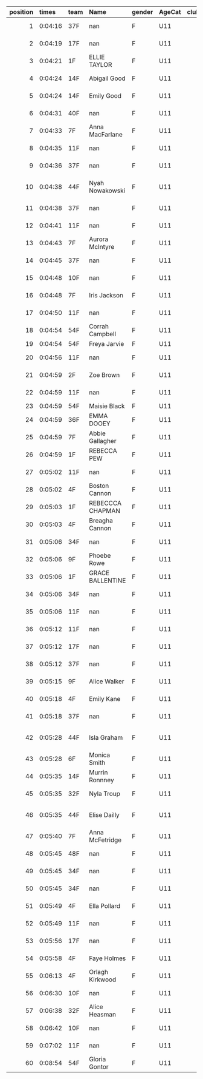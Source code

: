 |   position | times   | team   | Name             | gender   | AgeCat   |   clubnumber | Club name            | Website                               |
|-----------:|:--------|:-------|:-----------------|:---------|:---------|-------------:|:---------------------|:--------------------------------------|
|          1 | 0:04:16 | 37F    | nan              | F        | U11      |           37 | Law & District AAC   | http://www.lawaac.co.uk/              |
|          2 | 0:04:19 | 17F    | nan              | F        | U11      |           17 | Calderglen Harriers  | http://www.calderglenharriers.org.uk/ |
|          3 | 0:04:21 | 1F     | ELLIE TAYLOR     | F        | U11      |            1 | East Kilbride AC     | http://www.ekac.org.uk/               |
|          4 | 0:04:24 | 14F    | Abigail Good     | F        | U11      |           14 | Ayr Seaforth AC      | https://www.ayrseaforth.co.uk/        |
|          5 | 0:04:24 | 14F    | Emily Good       | F        | U11      |           14 | Ayr Seaforth AC      | https://www.ayrseaforth.co.uk/        |
|          6 | 0:04:31 | 40F    | nan              | F        | U11      |           40 | Motherwell AC        | https://motherwellac.com/             |
|          7 | 0:04:33 | 7F     | Anna MacFarlane  | F        | U11      |            7 | Giffnock North AC    | https://www.giffnocknorth.co.uk/      |
|          8 | 0:04:35 | 11F    | nan              | F        | U11      |           11 | Airdrie Harriers     | http://airdrieharriers.org/           |
|          9 | 0:04:36 | 37F    | nan              | F        | U11      |           37 | Law & District AAC   | http://www.lawaac.co.uk/              |
|         10 | 0:04:38 | 44F    | Nyah Nowakowski  | F        | U11      |           44 | North Ayrshire AAC   | https://naathletics.co.uk/            |
|         11 | 0:04:38 | 37F    | nan              | F        | U11      |           37 | Law & District AAC   | http://www.lawaac.co.uk/              |
|         12 | 0:04:41 | 11F    | nan              | F        | U11      |           11 | Airdrie Harriers     | http://airdrieharriers.org/           |
|         13 | 0:04:43 | 7F     | Aurora McIntyre  | F        | U11      |            7 | Giffnock North AC    | https://www.giffnocknorth.co.uk/      |
|         14 | 0:04:45 | 37F    | nan              | F        | U11      |           37 | Law & District AAC   | http://www.lawaac.co.uk/              |
|         15 | 0:04:48 | 10F    | nan              | F        | U11      |           10 | Shettleston Harriers | http://shettlestonharriers.org.uk/    |
|         16 | 0:04:48 | 7F     | Iris Jackson     | F        | U11      |            7 | Giffnock North AC    | https://www.giffnocknorth.co.uk/      |
|         17 | 0:04:50 | 11F    | nan              | F        | U11      |           11 | Airdrie Harriers     | http://airdrieharriers.org/           |
|         18 | 0:04:54 | 54F    | Corrah Campbell  | F        | U11      |           54 | VP-Glasgow           | https://www.vp-glasgow.com            |
|         19 | 0:04:54 | 54F    | Freya Jarvie     | F        | U11      |           54 | VP-Glasgow           | https://www.vp-glasgow.com            |
|         20 | 0:04:56 | 11F    | nan              | F        | U11      |           11 | Airdrie Harriers     | http://airdrieharriers.org/           |
|         21 | 0:04:59 | 2F     | Zoe Brown        | F        | U11      |            2 | Kilmarnock H&AC      | http://www.kilmarnockharriers.com/    |
|         22 | 0:04:59 | 11F    | nan              | F        | U11      |           11 | Airdrie Harriers     | http://airdrieharriers.org/           |
|         23 | 0:04:59 | 54F    | Maisie Black     | F        | U11      |           54 | VP-Glasgow           | https://www.vp-glasgow.com            |
|         24 | 0:04:59 | 36F    | EMMA DOOEY       | F        | U11      |           36 | Larkhall YMCA        | https://www.larkhallymcaharriers.org  |
|         25 | 0:04:59 | 7F     | Abbie Gallagher  | F        | U11      |            7 | Giffnock North AC    | https://www.giffnocknorth.co.uk/      |
|         26 | 0:04:59 | 1F     | REBECCA PEW      | F        | U11      |            1 | East Kilbride AC     | http://www.ekac.org.uk/               |
|         27 | 0:05:02 | 11F    | nan              | F        | U11      |           11 | Airdrie Harriers     | http://airdrieharriers.org/           |
|         28 | 0:05:02 | 4F     | Boston Cannon    | F        | U11      |            4 | Inverclyde AC        | https://www.inverclydeac.org/         |
|         29 | 0:05:03 | 1F     | REBECCCA CHAPMAN | F        | U11      |            1 | East Kilbride AC     | http://www.ekac.org.uk/               |
|         30 | 0:05:03 | 4F     | Breagha Cannon   | F        | U11      |            4 | Inverclyde AC        | https://www.inverclydeac.org/         |
|         31 | 0:05:06 | 34F    | nan              | F        | U11      |           34 | Kilbarchan AAC       | https://kilbarchanaac.org.uk/         |
|         32 | 0:05:06 | 9F     | Phoebe Rowe      | F        | U11      |            9 | Garscube Harriers    | https://www.garscubeharriers.org.uk/  |
|         33 | 0:05:06 | 1F     | GRACE BALLENTINE | F        | U11      |            1 | East Kilbride AC     | http://www.ekac.org.uk/               |
|         34 | 0:05:06 | 34F    | nan              | F        | U11      |           34 | Kilbarchan AAC       | https://kilbarchanaac.org.uk/         |
|         35 | 0:05:06 | 11F    | nan              | F        | U11      |           11 | Airdrie Harriers     | http://airdrieharriers.org/           |
|         36 | 0:05:12 | 11F    | nan              | F        | U11      |           11 | Airdrie Harriers     | http://airdrieharriers.org/           |
|         37 | 0:05:12 | 17F    | nan              | F        | U11      |           17 | Calderglen Harriers  | http://www.calderglenharriers.org.uk/ |
|         38 | 0:05:12 | 37F    | nan              | F        | U11      |           37 | Law & District AAC   | http://www.lawaac.co.uk/              |
|         39 | 0:05:15 | 9F     | Alice Walker     | F        | U11      |            9 | Garscube Harriers    | https://www.garscubeharriers.org.uk/  |
|         40 | 0:05:18 | 4F     | Emily Kane       | F        | U11      |            4 | Inverclyde AC        | https://www.inverclydeac.org/         |
|         41 | 0:05:18 | 37F    | nan              | F        | U11      |           37 | Law & District AAC   | http://www.lawaac.co.uk/              |
|         42 | 0:05:28 | 44F    | Isla Graham      | F        | U11      |           44 | North Ayrshire AAC   | https://naathletics.co.uk/            |
|         43 | 0:05:28 | 6F     | Monica Smith     | F        | U11      |            6 | Cambuslang Harriers  | https://cambuslangharriers.org/       |
|         44 | 0:05:35 | 14F    | Murrin Ronnney   | F        | U11      |           14 | Ayr Seaforth AC      | https://www.ayrseaforth.co.uk/        |
|         45 | 0:05:35 | 32F    | Nyla Troup       | F        | U11      |           32 | Helensburgh AAC      | https://www.helensburghaac.com/       |
|         46 | 0:05:35 | 44F    | Elise Dailly     | F        | U11      |           44 | North Ayrshire AAC   | https://naathletics.co.uk/            |
|         47 | 0:05:40 | 7F     | Anna McFetridge  | F        | U11      |            7 | Giffnock North AC    | https://www.giffnocknorth.co.uk/      |
|         48 | 0:05:45 | 48F    | nan              | F        | U11      |           48 | Springburn Harriers  | https://www.springburnharriers.co.uk/ |
|         49 | 0:05:45 | 34F    | nan              | F        | U11      |           34 | Kilbarchan AAC       | https://kilbarchanaac.org.uk/         |
|         50 | 0:05:45 | 34F    | nan              | F        | U11      |           34 | Kilbarchan AAC       | https://kilbarchanaac.org.uk/         |
|         51 | 0:05:49 | 4F     | Ella Pollard     | F        | U11      |            4 | Inverclyde AC        | https://www.inverclydeac.org/         |
|         52 | 0:05:49 | 11F    | nan              | F        | U11      |           11 | Airdrie Harriers     | http://airdrieharriers.org/           |
|         53 | 0:05:56 | 17F    | nan              | F        | U11      |           17 | Calderglen Harriers  | http://www.calderglenharriers.org.uk/ |
|         54 | 0:05:58 | 4F     | Faye Holmes      | F        | U11      |            4 | Inverclyde AC        | https://www.inverclydeac.org/         |
|         55 | 0:06:13 | 4F     | Orlagh Kirkwood  | F        | U11      |            4 | Inverclyde AC        | https://www.inverclydeac.org/         |
|         56 | 0:06:30 | 10F    | nan              | F        | U11      |           10 | Shettleston Harriers | http://shettlestonharriers.org.uk/    |
|         57 | 0:06:38 | 32F    | Alice Heasman    | F        | U11      |           32 | Helensburgh AAC      | https://www.helensburghaac.com/       |
|         58 | 0:06:42 | 10F    | nan              | F        | U11      |           10 | Shettleston Harriers | http://shettlestonharriers.org.uk/    |
|         59 | 0:07:02 | 11F    | nan              | F        | U11      |           11 | Airdrie Harriers     | http://airdrieharriers.org/           |
|         60 | 0:08:54 | 54F    | Gloria Gontor    | F        | U11      |           54 | VP-Glasgow           | https://www.vp-glasgow.com            |